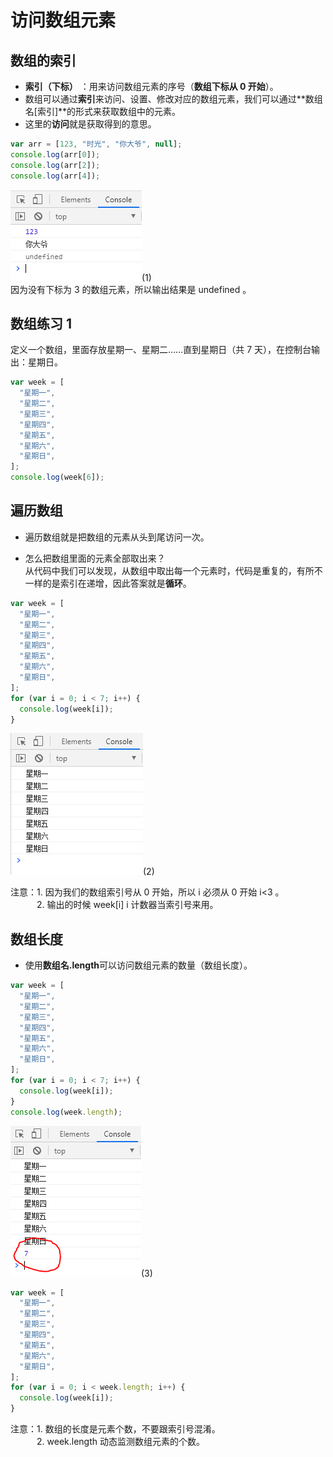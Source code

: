 # 访问数组元素

## 数组的索引

- **索引（下标）** ：用来访问数组元素的序号（**数组下标从 0 开始**）。
- 数组可以通过**索引**来访问、设置、修改对应的数组元素，我们可以通过**数组名[索引]**的形式来获取数组中的元素。
- 这里的**访问**就是获取得到的意思。

```javascript
var arr = [123, "时光", "你大爷", null];
console.log(arr[0]);
console.log(arr[2]);
console.log(arr[4]);
```

![image](../images/28/1.PNG)(1)  
因为没有下标为 3 的数组元素，所以输出结果是 undefined 。

## 数组练习 1

定义一个数组，里面存放星期一、星期二……直到星期日（共 7 天），在控制台输出：星期日。

```javascript
var week = [
  "星期一",
  "星期二",
  "星期三",
  "星期四",
  "星期五",
  "星期六",
  "星期日",
];
console.log(week[6]);
```

## 遍历数组

- 遍历数组就是把数组的元素从头到尾访问一次。

- 怎么把数组里面的元素全部取出来？  
  从代码中我们可以发现，从数组中取出每一个元素时，代码是重复的，有所不一样的是索引在递增，因此答案就是**循环**。

```javascript
var week = [
  "星期一",
  "星期二",
  "星期三",
  "星期四",
  "星期五",
  "星期六",
  "星期日",
];
for (var i = 0; i < 7; i++) {
  console.log(week[i]);
}
```

![image](../images/28/2.PNG)(2)

注意：1. 因为我们的数组索引号从 0 开始，所以 i 必须从 0 开始 i<3 。  
&emsp;&emsp;&emsp;2. 输出的时候 week[i] i 计数器当索引号来用。

## 数组长度

- 使用**数组名.length**可以访问数组元素的数量（数组长度）。

```javascript
var week = [
  "星期一",
  "星期二",
  "星期三",
  "星期四",
  "星期五",
  "星期六",
  "星期日",
];
for (var i = 0; i < 7; i++) {
  console.log(week[i]);
}
console.log(week.length);
```

![image](../images/28/3.PNG)(3)

```javascript
var week = [
  "星期一",
  "星期二",
  "星期三",
  "星期四",
  "星期五",
  "星期六",
  "星期日",
];
for (var i = 0; i < week.length; i++) {
  console.log(week[i]);
}
```

注意：1. 数组的长度是元素个数，不要跟索引号混淆。  
&emsp;&emsp;&emsp;2. week.length 动态监测数组元素的个数。

